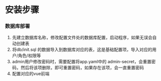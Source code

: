 # 安装步骤
### 数据库部署
1. 先建立数据库名称，修改配置文件处的数据库配置，启动程序，如果无误会自动创建表
2. 将db/init.sql 的数据导入到数据库对应的表，这是基础配置项，导入对应的用户/角色/权限等
3. admin用户修改密码时，需要配置将app.yaml中的 admin-secret，会重置密码，然后将该项删除，即可重置密码，如果存在该项，会一直重置密码
4. 配置对应的vue前端
